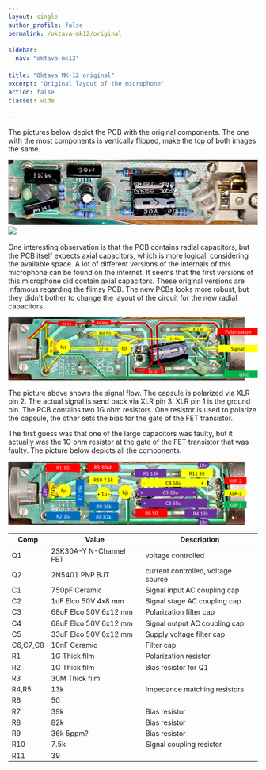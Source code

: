 ```yaml
---
layout: single
author_profile: false
permalink: /oktava-mk12/original

sidebar:
  nav: "oktava-mk12"

title: "Oktava MK-12 original"
excerpt: "Original layout of the microphone"
action: false
classes: wide

---
```

The pictures below depict the PCB with the original components. The one with the most components is vertically flipped, make the top of both images the same.

![](/assets/images/oktava-mk12/original-front.png)
![](/assets/images/oktava-mk12/original-back.png)

One interesting observation is that the PCB contains radial capacitors, but the PCB itself expects axial capacitors, which is more logical, considering the available space. A lot of different versions of the internals of this microphone can be found on the internet. It seems that the first versions of this microphone did contain axial capacitors. These original versions are infamous regarding the flimsy PCB. The new PCBs looks more robust, but they didn't bother to change the layout of the circuit for the new radial capacitors.

![](/assets/images/oktava-mk12/original-flow.png)

The picture above shows the signal flow. The capsule is polarized via XLR pin 2. The actual signal is send back via XLR pin 3. XLR pin 1 is the ground pin. The PCB contains two 1G ohm resistors. One resistor is used to polarize the capsule, the other sets the bias for the gate of the FET transistor.

The first guess was that one of the large capacitors was faulty, but it actually was the 1G ohm resistor at the gate of the FET transistor that was faulty. The picture below depicts all the components.

![](/assets/images/oktava-mk12/original-components.png)

|Comp|Value|Description|
|----|-----|-----------|
|Q1|2SK30A-Y N-Channel FET|voltage controlled|
|Q2|2N5401 PNP BJT|current controlled, voltage source|
|C1|750pF Ceramic|Signal input AC coupling cap|
|C2|1uF Elco 50V 4x8 mm|Signal stage AC coupling cap|
|C3|68uF Elco 50V 6x12 mm|Polarization filter cap|
|C4|68uF Elco 50V 6x12 mm|Signal output AC coupling cap|
|C5|33uF Elco 50V 6x12 mm|Supply voltage filter cap|
|C6,C7,C8|10nF Ceramic|Filter cap|
|R1|1G Thick film|Polarization resistor|
|R2|1G Thick film|Bias resistor for Q1|
|R3|30M Thick film||
|R4,R5|13k|Impedance matching resistors|
|R6|50||
|R7|39k|Bias resistor|
|R8|82k|Bias resistor|
|R9|36k 5ppm?|Bias resistor|
|R10|7.5k|Signal coupling resistor|
|R11|39||
